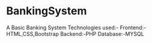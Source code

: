 # BankingSystem
A Basic Banking System
Technologies used:- 
Frontend:-HTML,CSS,Bootstrap
Backend:-PHP
Database:-MYSQL
